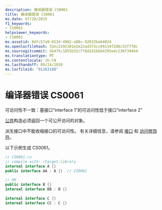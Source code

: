 ```yaml
---
description: 编译器错误 CS0061
title: 编译器错误 CS0061
ms.date: 07/20/2015
f1_keywords:
- CS0061
helpviewer_keywords:
- CS0061
ms.assetid: 8dfc57a9-653d-4902-a88c-92032ba64024
ms.openlocfilehash: 33ec2292301e2e22ad373cc89134f2d8c53f7f8c
ms.sourcegitcommit: 5b475c1855b32cf78d2d1bbb4295e4c236f39464
ms.translationtype: MT
ms.contentlocale: zh-CN
ms.lasthandoff: 09/24/2020
ms.locfileid: "91163188"
---
```

# <a name="compiler-error-cs0061"></a>编译器错误 CS0061

可访问性不一致：基接口“interface 1”的可访问性低于接口“interface 2”  
  
 [公共](../language-reference/keywords/public.md)构造必须返回一个可公开访问的对象。  
  
 派生接口中不能收缩接口的可访问性。 有关详细信息，请参阅 [接口](../programming-guide/interfaces/index.md) 和 [访问修饰符](../programming-guide/classes-and-structs/access-modifiers.md)。  
  
 以下示例生成 CS0061。  
  
```csharp  
// CS0061.cs  
// compile with: /target:library  
internal interface A {}  
public interface AA : A {}  // CS0061  
  
// OK  
public interface B {}  
internal interface BB : B {}  
  
internal interface C {}  
internal interface CC : C {}  
```
